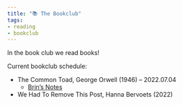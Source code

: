 ```yaml
---
title: "📚 The Bookclub"
tags:
- reading
- bookclub
---
```


In the book club we read books!

Current bookclub schedule:
- The Common Toad, George Orwell (1946) – 2022.07.04
	- [Brin’s Notes](notes/bookclub/Brin%20on%20Toad.md)
- We Had To Remove This Post, Hanna Bervoets (2022)